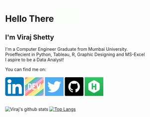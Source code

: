 # Hello There <img src = "https://github.com/VirajVShetty/VirajVShetty/blob/main/Source/hello.gif" width="80px">

## I'm Viraj Shetty

I'm a Computer Engineer Graduate from Mumbai University.</br>
Proeffecient in Python, Tableau, R, Graphic Designing and MS-Excel </br>
I aspire to be a Data Analyst! 

You can find me on: </br> </br>
<a href="https://www.linkedin.com/in/virajshetty47/"><img height="60" src="https://github.com/VirajVShetty/VirajVShetty/blob/main/Source/linkedin.png"></a>
<a href="https://dev.to/virajvshetty"><img height="60" src="https://github.com/VirajVShetty/VirajVShetty/blob/main/Source/devto.png"></a>
<a href="https://twitter.com/virajshetty47"><img height="60" src="https://github.com/VirajVShetty/VirajVShetty/blob/main/Source/twitter.png"></a>
<a href="https://github.com/VirajVShetty"><img height="60" src="https://github.com/VirajVShetty/VirajVShetty/blob/main/Source/github-square.png"></a>
<a href = "https://www.hackerrank.com/viraj_shetty"><img height="60" src="https://github.com/VirajVShetty/VirajVShetty/blob/main/Source/hackerrank.jpg"></a>
</br></br>

![Viraj's github stats](https://github-readme-stats.vercel.app/api?username=VirajVShetty&show_icons=true&theme=radical)
[![Top Langs](https://github-readme-stats.vercel.app/api/top-langs/?username=VirajVShetty)](https://github.com/Bridge-Health-Monitoring-System)
